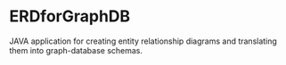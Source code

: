 # ERDforGraphDB
JAVA application for creating entity relationship diagrams and translating them into graph-database schemas.
